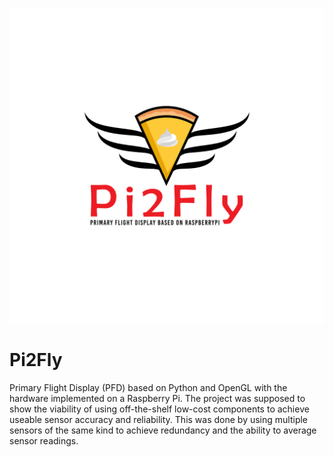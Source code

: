 
![Pi2Fly Logo](documentation/final.png)
# Pi2Fly
Primary Flight Display (PFD) based on Python and OpenGL with the hardware implemented on a Raspberry Pi.
The project was supposed to show the viability of using off-the-shelf low-cost components to achieve useable sensor accuracy and reliability.
This was done by using multiple sensors of the same kind to achieve redundancy and the ability to average sensor readings.

